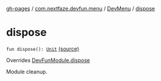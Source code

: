 [gh-pages](../../index.md) / [com.nextfaze.devfun.menu](../index.md) / [DevMenu](index.md) / [dispose](.)

# dispose

`fun dispose(): `[`Unit`](https://kotlinlang.org/api/latest/jvm/stdlib/kotlin/-unit/index.html) [(source)](https://github.com/NextFaze/dev-fun/tree/master/devfun-menu/src/main/java/com/nextfaze/devfun/menu/DeveloperMenu.kt#L44)

Overrides [DevFunModule.dispose](../../com.nextfaze.devfun.core/-dev-fun-module/dispose.md)

Module cleanup.

